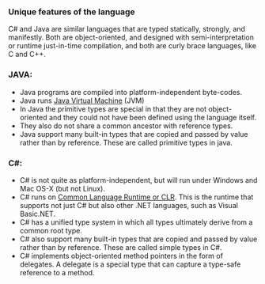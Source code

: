 ### Unique features of the language

C# and Java are similar languages that are typed statically, strongly, and manifestly. Both are object-oriented, and designed with semi-interpretation or runtime just-in-time compilation, and both are curly brace languages, like C and C++.

### JAVA:
* Java programs are compiled into platform-independent byte-codes.
* Java runs [Java Virtual Machine](https://en.wikipedia.org/wiki/Java_virtual_machine) (JVM)
* In Java the primitive types are special in that they are not object-oriented and they could not have been defined using the language itself.
* They also do not share a common ancestor with reference types.
* Java support many built-in types that are copied and passed by value rather than by reference. These are called primitive types in java.


### C#:
* C# is not quite as platform-independent, but will run under Windows and Mac OS-X (but not Linux).  
* C# runs on [Common Language Runtime or CLR](https://en.wikipedia.org/wiki/Common_Language_Runtime). This is the runtime that supports not just C# but also other .NET languages, such as Visual Basic.NET.   
* C# has a unified type system in which all types ultimately derive from a common root type.
* C# also support many built-in types that are copied and passed by value rather than by reference. These are called simple types in C#.
* C# implements object-oriented method pointers in the form of delegates. A delegate is a special type that can capture a type-safe reference to a method.
